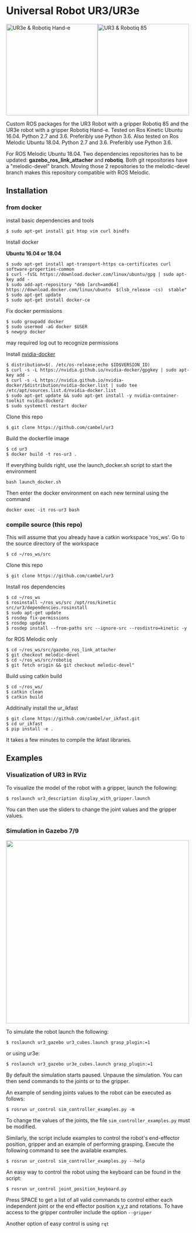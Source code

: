 Universal Robot UR3/UR3e
===
<img src="https://github.com/cambel/ur3/blob/master/wiki/ur3e.gif?raw=true" alt="UR3e & Robotiq Hand-e" width="250"><img src="https://github.com/cambel/ur3/blob/master/wiki/ur3.gif?raw=true" alt="UR3 & Robotiq 85" width="250">


Custom ROS packages for the UR3 Robot with a gripper Robotiq 85 and the UR3e robot with a gripper Robotiq Hand-e. 
Tested on Ros Kinetic Ubuntu 16.04. Python 2.7 and 3.6. Preferibly use Python 3.6.
Also tested on Ros Melodic Ubuntu 18.04. Python 2.7 and 3.6. Preferibly use Python 3.6.

For ROS Melodic Ubuntu 18.04. Two dependencies repositories has to be updated: **gazebo_ros_link_attacher** and **robotiq**. Both git repositories have a "melodic-devel" branch. Moving those 2 repositories to the melodic-devel branch makes this repository compatible with ROS Melodic.

## Installation 

### from docker
install basic dependencies and tools 
  ```
  $ sudo apt-get install git htop vim curl bindfs
  ```

Install docker 

**Ubuntu 16.04 or 18.04**
  ```
  $ sudo apt-get install apt-transport-https ca-certificates curl software-properties-common
  $ curl -fsSL https://download.docker.com/linux/ubuntu/gpg | sudo apt-key add -
  $ sudo add-apt-repository "deb [arch=amd64] https://download.docker.com/linux/ubuntu  $(lsb_release -cs)  stable" 
  $ sudo apt-get update
  $ sudo apt-get install docker-ce
  ```

Fix docker permissions
  ```
  $ sudo groupadd docker
  $ sudo usermod -aG docker $USER
  $ newgrp docker 
  ```
may required log out to recognize permissions

Install [nvidia-docker](https://github.com/NVIDIA/nvidia-docker)
  ```
  $ distribution=$(. /etc/os-release;echo $ID$VERSION_ID)
  $ curl -s -L https://nvidia.github.io/nvidia-docker/gpgkey | sudo apt-key add -
  $ curl -s -L https://nvidia.github.io/nvidia-docker/$distribution/nvidia-docker.list | sudo tee /etc/apt/sources.list.d/nvidia-docker.list
  $ sudo apt-get update && sudo apt-get install -y nvidia-container-toolkit nvidia-docker2
  $ sudo systemctl restart docker
  ```

Clone this repo
  ```
  $ git clone https://github.com/cambel/ur3
  ```

Build the dockerfile image
  ```
  $ cd ur3
  $ docker build -t ros-ur3 .
  ```

If everything builds right, use the launch_docker.sh script to start the environment

  ```
  bash launch_docker.sh
  ```

Then enter the docker environment on each new terminal using the command
  ```
  docker exec -it ros-ur3 bash
  ```

### compile source (this repo)

This will assume that you already have a catkin workspace 'ros_ws'. Go to the source directory of the workspace
  ```
  $ cd ~/ros_ws/src
  ```

Clone this repo
  ```
  $ git clone https://github.com/cambel/ur3
  ```

Install ros dependencies
  ```
  $ cd ~/ros_ws
  $ rosinstall ~/ros_ws/src /opt/ros/kinetic src/ur3/dependencies.rosinstall
  $ sudo apt-get update
  $ rosdep fix-permissions
  $ rosdep update
  $ rosdep install --from-paths src --ignore-src --rosdistro=kinetic -y
  ```

for ROS Melodic only  
  ```
  $ cd ~/ros_ws/src/gazebo_ros_link_attacher
  $ git checkout melodic-devel
  $ cd ~/ros_ws/src/robotiq
  $ git fetch origin && git checkout melodic-devel"
  ```

Build using catkin build
  ```
  $ cd ~/ros_ws/
  $ catkin clean
  $ catkin build
  ```

Additinally install the ur_ikfast
```
$ git clone https://github.com/cambel/ur_ikfast.git
$ cd ur_ikfast
$ pip install -e .
```
It takes a few minutes to compile the ikfast libraries.


## Examples

### Visualization of UR3 in RViz

To visualize the model of the robot with a gripper, launch the following:
  ```
  $ roslaunch ur3_description display_with_gripper.launch
  ```
You can then use the sliders to change the joint values and the gripper values.

### Simulation in Gazebo 7/9
<img src="https://github.com/cambel/ur3/blob/master/wiki/ur3-e.png?raw=true" width="500">
<!-- ![ur3/ur3e gazebo simulator](https://github.com/cambel/ur3/blob/master/wiki/ur3-e.png?raw=true) -->

To simulate the robot launch the following:
  ```
  $ roslaunch ur3_gazebo ur3_cubes.launch grasp_plugin:=1
  ```
or using ur3e:
  ```
  $ roslaunch ur3_gazebo ur3e_cubes.launch grasp_plugin:=1
  ```

By default the simulation starts paused. Unpause the simulation. You can then send commands to the
joints or to the gripper.

An example of sending joints values to the robot can be executed as follows:
  ```
  $ rosrun ur_control sim_controller_examples.py -m
  ```
To change the values of the joints, the file `sim_controller_examples.py` must be modified.

Similarly, the script include examples to control the robot's end-effector position, gripper and an example of performing grasping.
Execute the following command to see the available examples.
  ```
  $ rosrun ur_control sim_controller_examples.py --help
  ```

An easy way to control the robot using the keyboard can be found in the script:
  ```
  $ rosrun ur_control joint_position_keyboard.py
  ```
Press SPACE to get a list of all valid commands to control either each independent joint or the end effector position x,y,z and rotations.
To have access to the gripper controller include the option `--gripper`

Another option of easy control is using `rqt`
